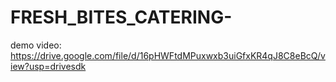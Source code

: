 # FRESH_BITES_CATERING-
demo video: https://drive.google.com/file/d/16pHWFtdMPuxwxb3uiGfxKR4qJ8C8eBcQ/view?usp=drivesdk
